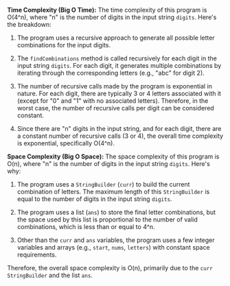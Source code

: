 **Time Complexity (Big O Time):**
The time complexity of this program is O(4^n), where "n" is the number of digits in the input string `digits`. Here's the breakdown:

1. The program uses a recursive approach to generate all possible letter combinations for the input digits.

2. The `findCombinations` method is called recursively for each digit in the input string `digits`. For each digit, it generates multiple combinations by iterating through the corresponding letters (e.g., "abc" for digit 2).

3. The number of recursive calls made by the program is exponential in nature. For each digit, there are typically 3 or 4 letters associated with it (except for "0" and "1" with no associated letters). Therefore, in the worst case, the number of recursive calls per digit can be considered constant.

4. Since there are "n" digits in the input string, and for each digit, there are a constant number of recursive calls (3 or 4), the overall time complexity is exponential, specifically O(4^n).

**Space Complexity (Big O Space):**
The space complexity of this program is O(n), where "n" is the number of digits in the input string `digits`. Here's why:

1. The program uses a `StringBuilder` (`curr`) to build the current combination of letters. The maximum length of this `StringBuilder` is equal to the number of digits in the input string `digits`.

2. The program uses a list (`ans`) to store the final letter combinations, but the space used by this list is proportional to the number of valid combinations, which is less than or equal to 4^n.

3. Other than the `curr` and `ans` variables, the program uses a few integer variables and arrays (e.g., `start`, `nums`, `letters`) with constant space requirements.

Therefore, the overall space complexity is O(n), primarily due to the `curr` `StringBuilder` and the list `ans`.
